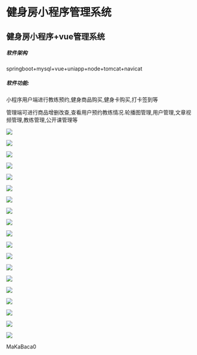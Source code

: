 # 健身房小程序管理系统

## 健身房小程序+vue管理系统

##### 软件架构

springboot+mysql+vue+uniapp+node+tomcat+navicat

##### 软件功能: 

小程序用户端进行教练预约,健身商品购买,健身卡购买,打卡签到等

​                  管理端可进行商品增删改查,查看用户预约教练情况.轮播图管理,用户管理,文章视频管理,教练管理,公开课管理等 



![](https://yunzhuceshi.oss-cn-beijing.aliyuncs.com/ceshi/2024/07/07/323bc3a6b88b450f9dd3e745b153d2eb.jpg)

![](https://yunzhuceshi.oss-cn-beijing.aliyuncs.com/ceshi/2024/07/07/6ac6d3610eb74e73a438d4b73b73e6f2.jpg)

![](https://yunzhuceshi.oss-cn-beijing.aliyuncs.com/ceshi/2024/07/07/193ed9b259284092952dfe60f7bd1dfd.jpg)

![](https://yunzhuceshi.oss-cn-beijing.aliyuncs.com/ceshi/2024/07/07/36f30f3e7f4344819957c2af9723c9cd.jpg)

![](https://yunzhuceshi.oss-cn-beijing.aliyuncs.com/ceshi/2024/07/07/3882e80a863c4d0e9fb23b396ef29e51.jpg)

![](https://yunzhuceshi.oss-cn-beijing.aliyuncs.com/ceshi/2024/07/07/ff62a0d044f84673ab0b366e0f528996.jpg)

![](https://yunzhuceshi.oss-cn-beijing.aliyuncs.com/ceshi/2024/07/07/ea1235ceb3054ab8b6edcf38eb7a78e9.jpg)

![](https://yunzhuceshi.oss-cn-beijing.aliyuncs.com/ceshi/2024/07/07/38d864e1224245e3b3ebef56eb2c64e5.jpg)





![](https://yunzhuceshi.oss-cn-beijing.aliyuncs.com/ceshi/2024/07/07/5135c3ea84c74865b88374e83c405ad1.png)

![](https://yunzhuceshi.oss-cn-beijing.aliyuncs.com/ceshi/2024/07/07/a3e45c49a2e14320a844b8339bad290e.png)

![](https://yunzhuceshi.oss-cn-beijing.aliyuncs.com/ceshi/2024/07/07/8654c8dbde6146ed8a1a8f88272c9b7d.png)

![](https://yunzhuceshi.oss-cn-beijing.aliyuncs.com/ceshi/2024/07/07/1e172e5e233349cdbf6f2298e400eb6c.png)

![](https://yunzhuceshi.oss-cn-beijing.aliyuncs.com/ceshi/2024/07/07/37a0fe7a87c949bd9c4451e6ebcf670a.png)

![](https://yunzhuceshi.oss-cn-beijing.aliyuncs.com/ceshi/2024/07/07/eae622f4c94a4610aa3ba119ee6d351e.png)

![](https://yunzhuceshi.oss-cn-beijing.aliyuncs.com/ceshi/2024/07/07/99059d31ea564215ae0b381c5f8f6ccf.png)

![](https://yunzhuceshi.oss-cn-beijing.aliyuncs.com/ceshi/2024/07/07/03f1a447fb1044ee8702edafd8568769.png)

![](https://yunzhuceshi.oss-cn-beijing.aliyuncs.com/ceshi/2024/07/07/680a7b07705b478082ddc85a1e51c34f.png)

![](https://yunzhuceshi.oss-cn-beijing.aliyuncs.com/ceshi/2024/07/07/1e162a4d9d8b4dd4aa0109bee69e25c1.png)

![](https://yunzhuceshi.oss-cn-beijing.aliyuncs.com/ceshi/2024/07/07/6383e285171d45f1ad6890de7ced31d9.png)

MaKaBaca0
